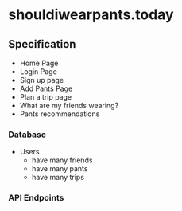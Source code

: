 # shouldiwearpants.today

## Specification

- Home Page
- Login Page
- Sign up page
- Add Pants Page
- Plan a trip page
- What are my friends wearing?
- Pants recommendations

### Database

- Users
  - have many friends
  - have many pants
  - have many trips

### API Endpoints


